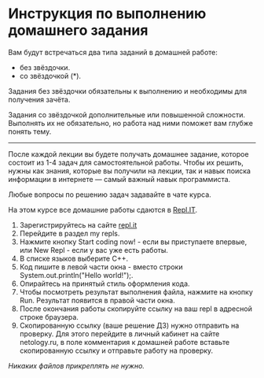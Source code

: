 # Инструкция по выполнению домашнего задания

Вам будут встречаться два типа заданий в домашней работе: 

- без звёздочки. 
- со звёздочкой (*). 

Задания без звёздочки обязательны к выполнению и необходимы для получения зачёта.

Задания со звёздочкой дополнительные или повышенной сложности. Выполнять их не обязательно, но работа над ними поможет вам глубже понять тему.

-----

После каждой лекции вы будете получать домашнее задание, которое состоит из 1-4 задач для самостоятельной работы. Чтобы их решить, нужны как знания, которые вы получили на лекции, так и навык поиска информации в интернете — самый важный навык программиста.

Любые вопросы по решению задач задавайте в чате курса.

На этом курсе все домашние работы сдаются в [Repl.IT](http://repl.it/).

1. Зарегистрируйтесь на сайте [repl.it](http://repl.it/)
2. Перейдите в раздел my repls.
3. Нажмите кнопку Start coding now! - если вы приступаете впервые, или New Repl - если у вас уже есть работы.
4. В списке языков выберите C++.
5. Код пишите в левой части окна - вместо строки System.out.println("Hello world!");.
6. Опирайтесь на принятый стиль оформления кода.
7. Чтобы посмотреть результат выполнения файла, нажмите на кнопку Run. Результат появится в правой части окна.
8. После окончания работы скопируйте ссылку на ваш repl в адресной строке браузера.
9. Скопированную ссылку (ваше решение ДЗ) нужно отправить на проверку. Для этого перейдите в личный кабинет на сайте netology.ru, в поле комментария к домашней работе вставьте скопированную ссылку и отправьте работу на проверку.
    
*Никаких файлов прикреплять не нужно.*
